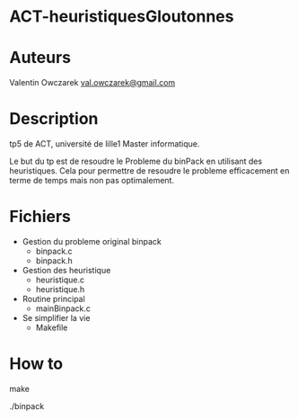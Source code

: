ACT-heuristiquesGloutonnes
==========================

Auteurs
=======
Valentin Owczarek val.owczarek@gmail.com

Description
===========

tp5 de ACT, université de lille1 Master informatique.

Le but du tp est de resoudre le Probleme du binPack en utilisant des heuristiques.
Cela pour permettre de resoudre le probleme efficacement en terme de temps mais non pas
optimalement.


Fichiers
========
* Gestion du probleme original binpack
    * binpack.c
    * binpack.h
 * Gestion des heuristique
    * heuristique.c
    * heuristique.h
 * Routine principal
    * mainBinpack.c
 * Se simplifier la vie
    * Makefile



How to
======
make

./binpack